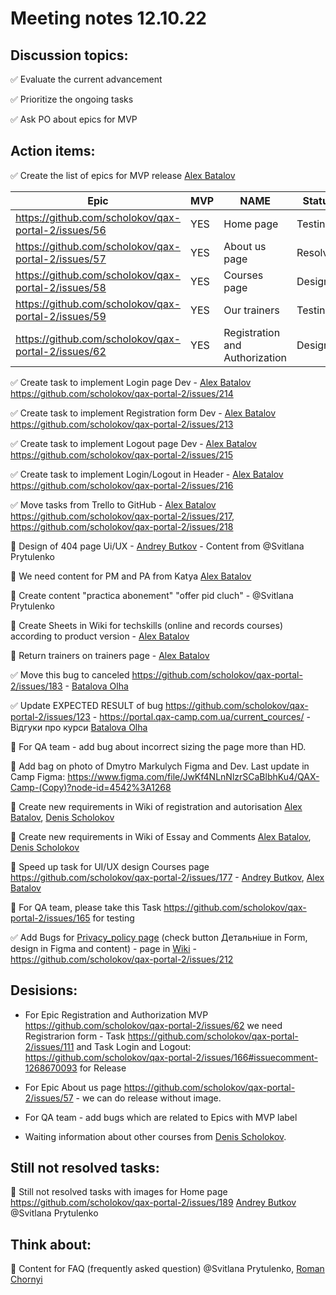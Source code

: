 # Meeting notes 12.10.22 

## Discussion topics:   

:white_check_mark: Evaluate the current advancement

:white_check_mark: Prioritize the ongoing tasks 

:white_check_mark: Ask PO about epics for MVP 

## Action items: 


:white_check_mark: Create the list of epics for MVP release [Alex Batalov](https://github.com/ABatalov)

| Epic                |    MVP  | NAME |Status |
|---------------------|---------|------|-------|   
|https://github.com/scholokov/qax-portal-2/issues/56 |YES| Home page| Testing|
|https://github.com/scholokov/qax-portal-2/issues/57|YES| About us page| Resolved|
|https://github.com/scholokov/qax-portal-2/issues/58|YES|Courses page |Design|
|https://github.com/scholokov/qax-portal-2/issues/59|YES| Our trainers|Testing|
|https://github.com/scholokov/qax-portal-2/issues/62|YES| Registration and Authorization|Design|  

:white_check_mark: Create task to implement Login page Dev - [Alex Batalov](https://github.com/ABatalov) https://github.com/scholokov/qax-portal-2/issues/214 

:white_check_mark: Create task to implement Registration form Dev - [Alex Batalov](https://github.com/ABatalov) https://github.com/scholokov/qax-portal-2/issues/213 

:white_check_mark: Create task to implement Logout page Dev - [Alex Batalov](https://github.com/ABatalov) https://github.com/scholokov/qax-portal-2/issues/215 

:white_check_mark: Create task to implement Login/Logout in Header - [Alex Batalov](https://github.com/ABatalov)  https://github.com/scholokov/qax-portal-2/issues/216

:white_check_mark: Move tasks from Trello to GitHub - [Alex Batalov](https://github.com/ABatalov) https://github.com/scholokov/qax-portal-2/issues/217, https://github.com/scholokov/qax-portal-2/issues/218  

:black_square_button: Design of 404 page Ui/UX - [Andrey Butkov](https://github.com/ButKoff) - Content from @Svitlana Prytulenko 

:black_square_button: We need content for PM and PA from Katya  [Alex Batalov](https://github.com/ABatalov) 

:black_square_button: Create content "practica abonement" "offer pid cluch" - @Svitlana Prytulenko 

:black_square_button: Create Sheets in Wiki for techskills (online and records courses) according to product version - [Alex Batalov](https://github.com/ABatalov) 

:black_square_button: Return trainers on trainers page - [Alex Batalov](https://github.com/ABatalov)  

:white_check_mark: Move this bug to canceled https://github.com/scholokov/qax-portal-2/issues/183 - [Batalova Olha](https://github.com/BatalovaOlha) 

:white_check_mark: Update EXPECTED RESULT of bug https://github.com/scholokov/qax-portal-2/issues/123 - https://portal.qax-camp.com.ua/current_cources/ - Відгуки про курси [Batalova Olha](https://github.com/BatalovaOlha)

:black_square_button: For QA team - add bug about incorrect sizing the page more than HD.  

:black_square_button: Add bag on photo of Dmytro Markulych Figma and Dev. Last update in Camp Figma:  https://www.figma.com/file/JwKf4NLnNlzrSCaBlbhKu4/QAX-Camp-(Copy)?node-id=4542%3A1268

:black_square_button: Create new requirements in Wiki of registration and autorisation [Alex Batalov](https://github.com/ABatalov), [Denis Scholokov](https://github.com/scholokov) 

:black_square_button: Create new requirements in Wiki of Essay and Comments [Alex Batalov](https://github.com/ABatalov), [Denis Scholokov](https://github.com/scholokov)   

:black_square_button: Speed up task for UI/UX design Courses page  https://github.com/scholokov/qax-portal-2/issues/177 - [Andrey Butkov](https://github.com/ButKoff), [Alex Batalov](https://github.com/ABatalov) 

:black_square_button: For QA team, please take this Task  https://github.com/scholokov/qax-portal-2/issues/165 for testing 

:white_check_mark: Add Bugs for [Privacy_policy page](https://portal.qax-camp.com.ua/privacy_policy/) (check button Детальніше in Form, design in Figma and content) - page in [Wiki](https://github.com/scholokov/qax-portal-2/wiki/Privacy-policy) - https://github.com/scholokov/qax-portal-2/issues/212

## Desisions: 

- For Epic Registration and Authorization MVP https://github.com/scholokov/qax-portal-2/issues/62 we need Registrarion form - Task https://github.com/scholokov/qax-portal-2/issues/111 and Task Login and Logout: https://github.com/scholokov/qax-portal-2/issues/166#issuecomment-1268670093 for Release 

- For Epic About us page https://github.com/scholokov/qax-portal-2/issues/57 - we can do release without image. 

- For QA team - add bugs which are related to Epics with MVP label 

- Waiting information about other courses from [Denis Scholokov](https://github.com/scholokov). 



## Still not resolved tasks:   

:black_square_button: Still not resolved tasks with images for Home page https://github.com/scholokov/qax-portal-2/issues/189 [Andrey Butkov](https://github.com/ButKoff) @Svitlana Prytulenko 

## Think about:   

:black_square_button: Content for FAQ (frequently asked question) @Svitlana Prytulenko, [Roman Chornyi](https://github.com/RChornyi) 



